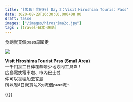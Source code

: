 ```yaml
---
title: '[広島！食紀行] Day 2：Visit Hiroshima Tourist Pass'
date: 2020-08-28T16:30:00.000+08:00
draft: false
images: ["/images/hiroshima2c.jpg"]
tags : [travel-日本-廣島]
---
```


食飽就買個pass周圍走   

![](/images/hiroshima2c.jpg)

**Visit Hiroshima Tourist Pass (Small Area)**  
一千円搭三日仲覆蓋唔少地方同工具㗎！   
広島電鉄電車啦、市內巴士啦  
仲可以搭埋船去宮島  
所以嚟8日就買咗2次呢個pass呢～  


{{<hiroshima>}}
